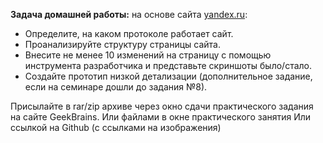 **Задача домашней работы:** на основе сайта [yandex.ru](http://yandex.ru/):

- Определите, на каком протоколе работает сайт.
- Проанализируйте структуру страницы сайта.
- Внесите не менее 10 изменений на страницу с помощью инструмента разработчика и представьте скриншоты было/стало.
- Создайте прототип низкой детализации (дополнительное задание, если на семинаре дошли до задания №8).

Присылайте в rar/zip архиве через окно сдачи практического задания на сайте GeekBrains. Или файлами в окне практического занятия
Или ссылкой на Github (с ссылками на изображения)
